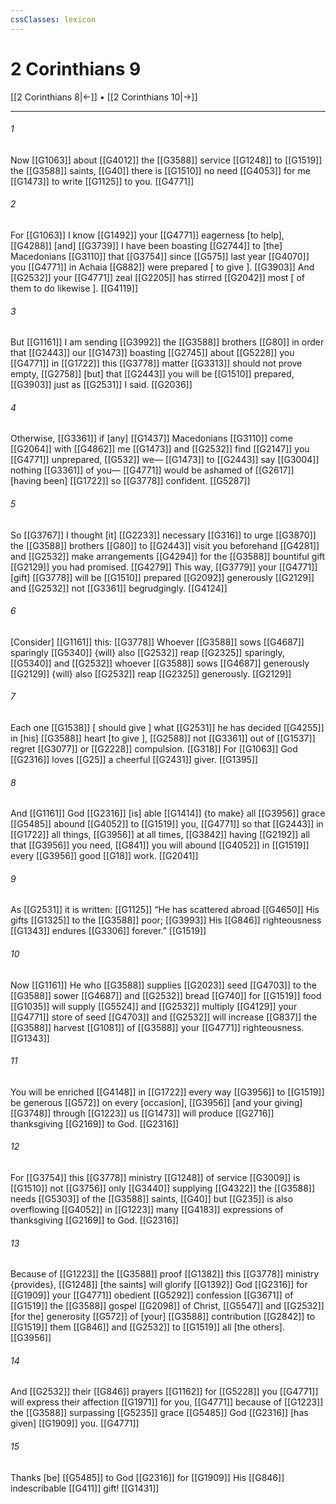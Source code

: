 ```yaml
---
cssClasses: lexicon
---
```


# 2 Corinthians 9

[[2 Corinthians 8|←]] • [[2 Corinthians 10|→]]

---

###### 1
Now [[G1063]] about [[G4012]] the [[G3588]] service [[G1248]] to [[G1519]] the [[G3588]] saints, [[G40]] there is [[G1510]] no need [[G4053]] for me [[G1473]] to write [[G1125]] to you. [[G4771]]

###### 2
For [[G1063]] I know [[G1492]] your [[G4771]] eagerness [to help], [[G4288]] [and] [[G3739]] I have been boasting [[G2744]] to [the] Macedonians [[G3110]] that [[G3754]] since [[G575]] last year [[G4070]] you [[G4771]] in Achaia [[G882]] were prepared [ to give ]. [[G3903]] And [[G2532]] your [[G4771]] zeal [[G2205]] has stirred [[G2042]] most [ of them to do likewise ]. [[G4119]]

###### 3
But [[G1161]] I am sending [[G3992]] the [[G3588]] brothers [[G80]] in order that [[G2443]] our [[G1473]] boasting [[G2745]] about [[G5228]] you [[G4771]] in [[G1722]] this [[G3778]] matter [[G3313]] should not prove empty, [[G2758]] [but] that [[G2443]] you will be [[G1510]] prepared, [[G3903]] just as [[G2531]] I said. [[G2036]]

###### 4
Otherwise, [[G3361]] if [any] [[G1437]] Macedonians [[G3110]] come [[G2064]] with [[G4862]] me [[G1473]] and [[G2532]] find [[G2147]] you [[G4771]] unprepared, [[G532]] we— [[G1473]] to [[G2443]] say [[G3004]] nothing [[G3361]] of you— [[G4771]] would be ashamed of [[G2617]] [having been] [[G1722]] so [[G3778]] confident. [[G5287]]

###### 5
So [[G3767]] I thought [it] [[G2233]] necessary [[G316]] to urge [[G3870]] the [[G3588]] brothers [[G80]] to [[G2443]] visit you beforehand [[G4281]] and [[G2532]] make arrangements [[G4294]] for the [[G3588]] bountiful gift [[G2129]] you had promised. [[G4279]] This way, [[G3779]] your [[G4771]] [gift] [[G3778]] will be [[G1510]] prepared [[G2092]] generously [[G2129]] and [[G2532]] not [[G3361]] begrudgingly. [[G4124]]

###### 6
[Consider] [[G1161]] this: [[G3778]] Whoever [[G3588]] sows [[G4687]] sparingly [[G5340]] {will} also [[G2532]] reap [[G2325]] sparingly, [[G5340]] and [[G2532]] whoever [[G3588]] sows [[G4687]] generously [[G2129]] {will} also [[G2532]] reap [[G2325]] generously. [[G2129]]

###### 7
Each one [[G1538]] [ should give ] what [[G2531]] he has decided [[G4255]] in [his] [[G3588]] heart [to give ], [[G2588]] not [[G3361]] out of [[G1537]] regret [[G3077]] or [[G2228]] compulsion. [[G318]] For [[G1063]] God [[G2316]] loves [[G25]] a cheerful [[G2431]] giver. [[G1395]]

###### 8
And [[G1161]] God [[G2316]] [is] able [[G1414]] {to make} all [[G3956]] grace [[G5485]] abound [[G4052]] to [[G1519]] you, [[G4771]] so that [[G2443]] in [[G1722]] all things, [[G3956]] at all times, [[G3842]] having [[G2192]] all that [[G3956]] you need, [[G841]] you will abound [[G4052]] in [[G1519]] every [[G3956]] good [[G18]] work. [[G2041]]

###### 9
As [[G2531]] it is written: [[G1125]] “He has scattered abroad [[G4650]] His gifts [[G1325]] to the [[G3588]] poor; [[G3993]] His [[G846]] righteousness [[G1343]] endures [[G3306]] forever.” [[G1519]]

###### 10
Now [[G1161]] He who [[G3588]] supplies [[G2023]] seed [[G4703]] to the [[G3588]] sower [[G4687]] and [[G2532]] bread [[G740]] for [[G1519]] food [[G1035]] will supply [[G5524]] and [[G2532]] multiply [[G4129]] your [[G4771]] store of seed [[G4703]] and [[G2532]] will increase [[G837]] the [[G3588]] harvest [[G1081]] of [[G3588]] your [[G4771]] righteousness. [[G1343]]

###### 11
You will be enriched [[G4148]] in [[G1722]] every way [[G3956]] to [[G1519]] be generous [[G572]] on every [occasion], [[G3956]] [and your giving] [[G3748]] through [[G1223]] us [[G1473]] will produce [[G2716]] thanksgiving [[G2169]] to God. [[G2316]]

###### 12
For [[G3754]] this [[G3778]] ministry [[G1248]] of service [[G3009]] is [[G1510]] not [[G3756]] only [[G3440]] supplying [[G4322]] the [[G3588]] needs [[G5303]] of the [[G3588]] saints, [[G40]] but [[G235]] is also overflowing [[G4052]] in [[G1223]] many [[G4183]] expressions of thanksgiving [[G2169]] to God. [[G2316]]

###### 13
Because of [[G1223]] the [[G3588]] proof [[G1382]] this [[G3778]] ministry {provides}, [[G1248]] [the saints] will glorify [[G1392]] God [[G2316]] for [[G1909]] your [[G4771]] obedient [[G5292]] confession [[G3671]] of [[G1519]] the [[G3588]] gospel [[G2098]] of Christ, [[G5547]] and [[G2532]] [for the] generosity [[G572]] of [your] [[G3588]] contribution [[G2842]] to [[G1519]] them [[G846]] and [[G2532]] to [[G1519]] all [the others]. [[G3956]]

###### 14
And [[G2532]] their [[G846]] prayers [[G1162]] for [[G5228]] you [[G4771]] will express their affection [[G1971]] for you, [[G4771]] because of [[G1223]] the [[G3588]] surpassing [[G5235]] grace [[G5485]] God [[G2316]] [has given] [[G1909]] you. [[G4771]]

###### 15
Thanks [be] [[G5485]] to God [[G2316]] for [[G1909]] His [[G846]] indescribable [[G411]] gift! [[G1431]]

